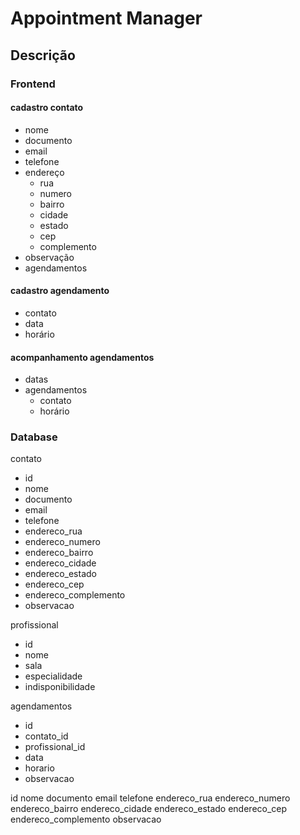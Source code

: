 # Appointment Manager

## Descrição

### Frontend

#### cadastro contato

- nome
- documento
- email
- telefone
- endereço
  - rua
  - numero
  - bairro
  - cidade
  - estado
  - cep
  - complemento
- observação
- agendamentos

#### cadastro agendamento

- contato
- data
- horário

#### acompanhamento agendamentos

- datas
- agendamentos
  - contato
  - horário

### Database

contato

- id
- nome
- documento
- email
- telefone
- endereco_rua
- endereco_numero
- endereco_bairro
- endereco_cidade
- endereco_estado
- endereco_cep
- endereco_complemento
- observacao

profissional

- id
- nome
- sala
- especialidade
- indisponibilidade

agendamentos

- id
- contato_id
- profissional_id
- data
- horario
- observacao

id
nome
documento
email
telefone
endereco_rua
endereco_numero
endereco_bairro
endereco_cidade
endereco_estado
endereco_cep
endereco_complemento
observacao